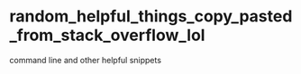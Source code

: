 # random_helpful_things_copy_pasted_from_stack_overflow_lol
command line and other helpful snippets
